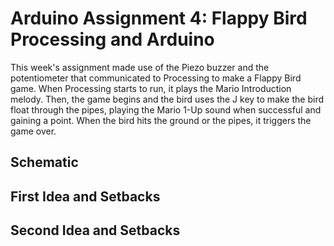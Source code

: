# Arduino Assignment 4: Flappy Bird Processing and Arduino

This week's assignment made use of the Piezo buzzer and the potentiometer that communicated to Processing to make a Flappy Bird game. When Processing starts to run, it plays the Mario Introduction melody. Then, the game begins and the bird uses the J key to make the bird float through the pipes, playing the Mario 1-Up sound when successful and gaining a point. When the bird hits the ground or the pipes, it triggers the game over.

## Schematic

## First Idea and Setbacks

## Second Idea and Setbacks
